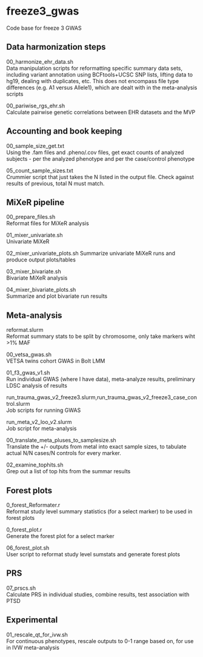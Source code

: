 # freeze3_gwas
Code base for freeze 3 GWAS

## Data harmonization steps
00_harmonize_ehr_data.sh  
Data manipulation scripts for reformatting specific summary data sets, including variant annotation using BCFtools+UCSC SNP lists, lifting data to hg19, dealing with duplicates, etc. This does not encompass file type differences (e.g. A1 versus Allele1), which are dealt with in the meta-analysis scripts  

00_pariwise_rgs_ehr.sh  
Calculate pairwise genetic correlations between EHR datasets and the MVP

## Accounting and book keeping
00_sample_size_get.txt  
Using the .fam files and .pheno/.cov files, get exact counts of analyzed subjects - per the analyzed phenotype and per the case/control phenotype

05_count_sample_sizes.txt  
Crummier script that just takes the N listed in the output file. Check against results of previous, total N must match.


## MiXeR pipeline
00_prepare_files.sh  
Reformat files for MiXeR analysis

01_mixer_univariate.sh  
Univariate MiXeR

02_mixer_univariate_plots.sh 
Summarize univariate MiXeR runs and produce output plots/tables

03_mixer_bivariate.sh  
Bivariate MiXeR analysis

04_mixer_bivariate_plots.sh  
Summarize and plot bivariate run results


## Meta-analysis
reformat.slurm  
Reformat summary stats to be split by chromosome, only take markers wiht >1% MAF

00_vetsa_gwas.sh  
VETSA twins cohort GWAS in Bolt LMM

01_f3_gwas_v1.sh  
Run individual GWAS (where I have data), meta-analyze results, preliminary LDSC analysis of results

  run_trauma_gwas_v2_freeze3.slurm,run_trauma_gwas_v2_freeze3_case_control.slurm  
  Job scripts for running GWAS
  
  run_meta_v2_loo_v2.slurm  
  Job script for meta-analysis
  
00_translate_meta_pluses_to_samplesize.sh  
Translate the +/- outputs from metal into exact sample sizes, to tabulate actual N/N cases/N controls for every marker.

02_examine_tophits.sh  
Grep out a list of top hits from the summar results 


## Forest plots
0_forest_Reformater.r  
Reformat study level summary statistics (for a select marker) to be used in forest plots

0_forest_plot.r  
Generate the forest plot for a select marker

06_forest_plot.sh  
User script to reformat study level sumstats and generate forest plots

## PRS 
07_prscs.sh  
Calculate PRS in individual studies, combine results, test association with PTSD

## Experimental
01_rescale_qt_for_ivw.sh  
For continuous phenotypes, rescale outputs to 0-1 range based on, for use in IVW meta-analysis
